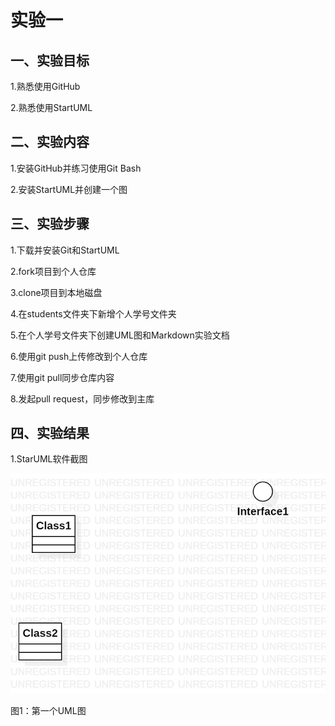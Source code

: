 # 实验一

## 一、实验目标
1.熟悉使用GitHub

2.熟悉使用StartUML

## 二、实验内容
1.安装GitHub并练习使用Git Bash

2.安装StartUML并创建一个图

## 三、实验步骤

1.下载并安装Git和StartUML

2.fork项目到个人仓库

3.clone项目到本地磁盘

4.在students文件夹下新增个人学号文件夹

5.在个人学号文件夹下创建UML图和Markdown实验文档

6.使用git push上传修改到个人仓库

7.使用git pull同步仓库内容

8.发起pull request，同步修改到主库

## 四、实验结果

1.StarUML软件截图

![第一个UML图](./model1.jpg)

图1：第一个UML图
